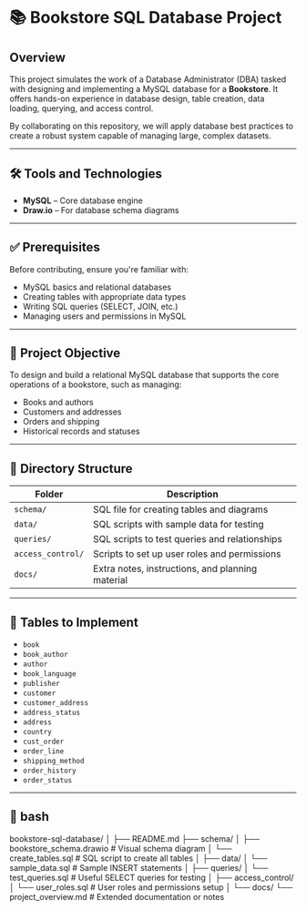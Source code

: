 # 📚 Bookstore SQL Database Project

## Overview

This project simulates the work of a Database Administrator (DBA) tasked with designing and implementing a MySQL database for a **Bookstore**. It offers hands-on experience in database design, table creation, data loading, querying, and access control.

By collaborating on this repository, we will apply database best practices to create a robust system capable of managing large, complex datasets.

---

## 🛠️ Tools and Technologies
- **MySQL** – Core database engine
- **Draw.io** – For database schema diagrams

---

## ✅ Prerequisites
Before contributing, ensure you're familiar with:
- MySQL basics and relational databases
- Creating tables with appropriate data types
- Writing SQL queries (SELECT, JOIN, etc.)
- Managing users and permissions in MySQL

---

## 🎯 Project Objective

To design and build a relational MySQL database that supports the core operations of a bookstore, such as managing:
- Books and authors
- Customers and addresses
- Orders and shipping
- Historical records and statuses

---

## 📂 Directory Structure

| Folder          | Description                                      |
|-----------------|--------------------------------------------------|
| `schema/`       | SQL file for creating tables and diagrams        |
| `data/`         | SQL scripts with sample data for testing         |
| `queries/`      | SQL scripts to test queries and relationships    |
| `access_control/`| Scripts to set up user roles and permissions    |
| `docs/`         | Extra notes, instructions, and planning material |

---

## 🧱 Tables to Implement

- `book`
- `book_author`
- `author`
- `book_language`
- `publisher`
- `customer`
- `customer_address`
- `address_status`
- `address`
- `country`
- `cust_order`
- `order_line`
- `shipping_method`
- `order_history`
- `order_status`

---

## 🚀 bash
bookstore-sql-database/
│
├── README.md
├── schema/
│   ├── bookstore_schema.drawio        # Visual schema diagram
│   └── create_tables.sql              # SQL script to create all tables
│
├── data/
│   └── sample_data.sql                # Sample INSERT statements
│
├── queries/
│   └── test_queries.sql               # Useful SELECT queries for testing
│
├── access_control/
│   └── user_roles.sql                 # User roles and permissions setup
│
└── docs/
    └── project_overview.md           # Extended documentation or notes


